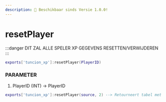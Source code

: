 ```yaml
---
description: 🔧 Beschikbaar sinds Versie 1.0.0!
---
```


# resetPlayer

:::danger
DIT ZAL ALLE SPELER XP GEGEVENS RESETTEN/VERWIJDEREN
:::

```lua title="Export Syntax"
exports['tuncion_xp']:resetPlayer(PlayerID)
```

### PARAMETER

1. PlayerID <span className="color-blue">(INT)</span> <span className="color-orange">-> PlayerID</span>

```lua
exports['tuncion_xp']:resetPlayer(source, 2) --> Retourneert tabel met informatie
```